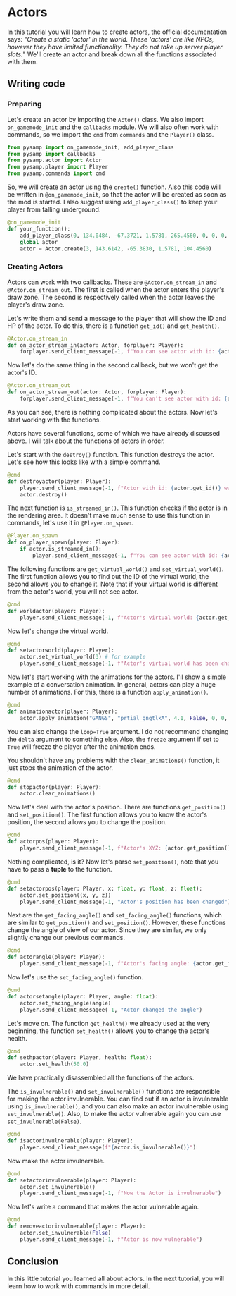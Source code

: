 # Actors

In this tutorial you will learn how to create actors, the official documentation says: "*Create a static 'actor' in the world. These 'actors' are like NPCs, however they have limited functionality. They do not take up server player slots.*" We'll create an actor and break down all the functions associated with them.

## Writing code

### Preparing

Let's create an actor by importing the `Actor()` class. We also import `on_gamemode_init` and the `callbacks` module. We will also often work with commands, so we import the `cmd` from `commands` and the `Player()` class.

```python
from pysamp import on_gamemode_init, add_player_class
from pysamp import callbacks
from pysamp.actor import Actor
from pysamp.player import Player
from pysamp.commands import cmd
```

So, we will create an actor using the `create()` function. Also this code will be written in `@on_gamemode_init`, so that the actor will be created as soon as the mod is started. I also suggest using `add_player_class()` to keep your player from falling underground.

```python
@on_gamemode_init
def your_function():
    add_player_class(0, 134.0484, -67.3721, 1.5781, 265.4560, 0, 0, 0, 0, 0, 0)
    global actor
    actor = Actor.create(3, 143.6142, -65.3830, 1.5781, 104.4560)
```

### Creating Actors

Actors can work with two callbacks. These are `@Actor.on_stream_in` and `@Actor.on_stream_out`. The first is called when the actor enters the player's draw zone. The second is respectively called when the actor leaves the player's draw zone.

Let's write them and send a message to the player that will show the ID and HP of the actor. To do this, there is a function `get_id()` and `get_health()`.

```python
@Actor.on_stream_in
def on_actor_stream_in(actor: Actor, forplayer: Player):
    forplayer.send_client_message(-1, f"You can see actor with id: {actor.get_id()}. Actor's health: {actor.get_health()}")
```

Now let's do the same thing in the second callback, but we won't get the actor's ID.

```python
@Actor.on_stream_out
def on_actor_stream_out(actor: Actor, forplayer: Player):
    forplayer.send_client_message(-1, f"You can't see actor with id: {actor.get_id()}")
```

As you can see, there is nothing complicated about the actors.  Now let's start working with the functions.

Actors have several functions, some of which we have already discussed above. I will talk about the functions of actors in order. 

Let's start with the `destroy()` function. This function destroys the actor. Let's see how this looks like with a simple command.

```python
@cmd
def destroyactor(player: Player):
    player.send_client_message(-1, f"Actor with id: {actor.get_id()} was destroyed")
    actor.destroy()
```

The next function is `is_streamed_in()`. This function checks if the actor is in the rendering area. It doesn't make much sense to use this function in commands, let's use it in `@Player.on_spawn`.

```python 
@Player.on_spawn
def on_player_spawn(player: Player):
    if actor.is_streamed_in():
        player.send_client_message(-1, f"You can see actor with id: {actor.get_id()}")
```

The following functions are `get_virtual_world()` and `set_virtual_world()`. The first function allows you to find out the ID of the virtual world, the second allows you to change it. Note that if your virtual world is different from the actor's world, you will not see actor.

```python
@cmd 
def worldactor(player: Player):
    player.send_client_message(-1, f"Actor's virtual world: {actor.get_virtual_world()}")
```

Now let's change the virtual world.

```python
@cmd 
def setactorworld(player: Player):
    actor.set_virtual_world(3) # for example
    player.send_client_message(-1, f"Actor's virtual world has been changed to")
```

Now let's start working with the animations for the actors. I'll show a simple example of a conversation animation. In general, actors can play a huge number of animations. For this, there is a function `apply_animation()`.

```python
@cmd
def animationactor(player: Player):
    actor.apply_animation("GANGS", "prtial_gngtlkA", 4.1, False, 0, 0, 0, 0)
```

You can also change the `loop=True` argument. I do not recommend changing the `delta` argument to something else. Also, the `freeze` argument if set to `True` will freeze the player after the animation ends.

You shouldn't have any problems with the `clear_animations()` function, it just stops the animation of the actor.

```python
@cmd 
def stopactor(player: Player):
    actor.clear_animations()
```

Now let's deal with the actor's position. There are functions `get_position()` and `set_position()`. The first function allows you to know the actor's position, the second allows you to change the position.

```python
@cmd 
def actorpos(player: Player):
    player.send_client_message(-1, f"Actor's XYZ: {actor.get_position()}")
```

Nothing complicated, is it? Now let's parse `set_position()`, note that you have to pass a **tuple** to the function.

```python
@cmd 
def setactorpos(player: Player, x: float, y: float, z: float):
    actor.set_position((x, y, z))
    player.send_client_message(-1, "Actor's position has been changed")
```

Next are the `get_facing_angle()` and `set_facing_angle()` functions, which are similar to `get_position()` and `set_position()`. However, these functions change the angle of view of our actor. Since they are similar, we only slightly change our previous commands.

```python
@cmd 
def actorangle(player: Player):
    player.send_client_message(-1, f"Actor's facing angle: {actor.get_facing_angle()}")
```
Now let's use the `set_facing_angle()` function.

```python
@cmd 
def actorsetangle(player: Player, angle: float):
    actor.set_facing_angle(angle)
    player.send_client_messagee(-1, "Actor changed the angle")
```

Let's move on. The function `get_health()` we already used at the very beginning, the function `set_health()` allows you to change the actor's health.

```python
@cmd 
def sethpactor(player: Player, health: float):
    actor.set_health(50.0)
```

We have practically disassembled all the functions of the actors.

The `is_invulnerable()` and `set_invulnerable()` functions are responsible for making the actor invulnerable. You can find out if an actor is invulnerable using `is_invulnerable()`, and you can also make an actor invulnerable using `set_invulnerable()`. Also, to make the actor vulnerable again you can use `set_invulnerable(False)`.

```python 
@cmd 
def isactorinvulnerable(player: Player):
    player.send_client_message(f"{actor.is_invulnerable()}")
```
Now make the actor invulnerable.

```python
@cmd 
def setactorinvulnerable(player: Player):
    actor.set_invulnerable()
    player.send_client_message(-1, f"Now the Actor is invulnerable")
```

Now let's write a command that makes the actor vulnerable again.

```python
@cmd 
def removeactorinvulnerable(player: Player):
    actor.set_invulnerable(False)
    player.send_client_message(-1, f"Actor is now vulnerable")
```  

## Conclusion

In this little tutorial you learned all about actors. In the next tutorial, you will learn how to work with commands in more detail.